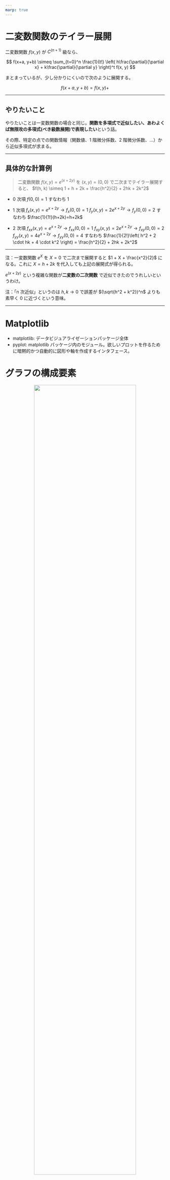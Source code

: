 ```yaml
---
marp: true
---
```


<!--
theme: default
size: 4:3
page_number: true
paginate: true
header: "2020年○月○日"
style: |

  section { font-size: 20px;}

  header {
    width: 100%;
    font-size: 20px;
    color: black;
    padding: 1px;
    top: 50px;
  }

  footer {
    width: 100%;
    font-size: 20px;
    color: black;
    text-align: right;
    padding: 15px;
  }

  h1 {
    font-size: 40;
    color: navy;
  }

  h2 {
    font-size: 35;
    color: navy;
  }

  h3 {
    font-size: 30;
    color: navy;
  }

  pre, code{
    font-size: 18px;
  }
-->

# 二変数関数のテイラー展開

二変数関数 $f(x, y)$ が $C^{(n+1)}$ 級なら、

$$
f(x+a, y+b) \simeq \sum_{t=0}^n \frac{1}{t!} \left( h\frac{\partial}{\partial x} + k\frac{\partial}{\partial y} \right)^t f(x, y)
$$

まとまっているが、少し分かりにくいので次のように展開する。

$$
f(x+a, y+b) = f(x, y) +
$$

---

## やりたいこと

やりたいことは一変数関数の場合と同じ。**関数を多項式で近似したい、あわよくば無限攻の多項式(べき級数展開)で表現したい**という話。

その際、特定の点での関数情報（関数値、1 階微分係数、2 階微分係数、...）から近似多項式が求まる。

---

## 具体的な計算例

> 二変数関数 $f(x, y) = e^{(x+2y)}$ を $(x, y) = (0, 0)$ で二次までテイラー展開すると、
> $f(h, k) \simeq 1 + h + 2k + \frac{h^2}{2} + 2hk + 2k^2$

- 0 次項
  $f(0, 0) = 1$ すなわち 1

- 1 次項
  $f_x(x, y) = e^{x+2y} \rightarrow f_x(0, 0) = 1$
  $f_y(x, y) = 2e^{x+2y} \rightarrow f_y(0, 0) = 2$
  すなわち $\frac{1}{1!}(h+2k)=h+2k$

- 2 次項
  $f_{xx}(x, y)=e^{x+2y} \rightarrow f_{xx}(0, 0) = 1$
  $f_{xy}(x, y)=2e^{x+2y} \rightarrow f_{xy}(0, 0)=2$
  $f_{yy}(x, y)=4e^{x+2y} \rightarrow f_{yy}(0, 0)=4$
  すなわち $\frac{1}{2!}\left( h^2 + 2 \cdot hk + 4 \cdot k^2 \right) = \frac{h^2}{2} + 2hk + 2k^2$

---

注：一変数関数 $e^X$ を $X = 0$ で二次まで展開すると $1 + X + \frac{x^2}{2}$ になる。これに $X = h+2k$ を代入しても上記の展開式が得られる。

$e^{(x+ 2y)}$ という複雑な関数が**二変数の二次関数** で近似できたのでうれしいというわけ。

注：「n 次近似」というのは $h, k \rightarrow 0$ で誤差が $(\sqrt{h^2 + k^2})^n$ よりも素早く 0 に近づくという意味。

---

# Matplotlib

- matplotlib: データビジュアライゼーションパッケージ全体
- pyplot: matplotlib パッケージ内のモジュール。欲しいプロットを作るために暗黙的かつ自動的に図形や軸を作成するインタフェース。

# グラフの構成要素

<div align='center'>
<img src='https://raw.githubusercontent.com/rurusasu/Diary/master/%E7%94%BB%E5%83%8F/1023/plt.png', width='80%'>
</div>

---

# クイックにデータをプロットしたい

```python
import matplotlib.pyplot as plt
import numpy as np

# データ生成
x = np.linespace(0, 10, 100)
y = x + np.random.randon(100)

# プロット
plt.plot(x, y, label='test')

# 凡例
plt.legend()

# プロット表示(設定の反映)
plt.show()
```

---

# インスタントを明言してプロット

1. figure インスタンスを生成
1. figure インスタンスの add_subplot() メソッドで axes を生成
   figure.add_subplot() は、描画するグラフの位置[左下の x 座標、y 座標、幅、高さ]を指定する。
1. Axes オブジェクトの plot() メソッドで指定データをプロットする。

インスタンスを明言するとき、figure() の figsize() 引数にサイズのタプル(インチ単位)を渡すことで、グラフの大きさを変えられる。

- figre.add_axes() によって返される Axes オブジェクトは絶対座標に配置される。
- figre.add_subplot() は Axes オブジェクトをサブプロットグリッドに従って配置する。

---

```python
import matplotlib.pyplot as plt
import numpy as np

# データ生成
fig = plt.figure(figsize=(12, 8))

# Figure内に Axes を追加()
ax = fig.add_subplot(111)
# ax = fig.add_axes([0,0,1,1])
ax.plot(x, y, label='test')

# 凡例
plt.legend()

# プロット表示(設定の反映)
plt.show()
```

---

# 複数のグラフ(Axes)を一つのページ(figure)にプロット

これには次のような方法がある。

1. figure オブジェクトないに add_subplot()メソッドで追加する。
1. figure オブジェクトではなく、subplots オブジェクトを生成する。
   plt.subplots() は、figure オブジェクトのインスタンスと、指定した個数の Axes オブジェクトのインスタンスを返す。
1.

---

方法 1 のコード

```python
import matplotlib.pyplot as plt
import numpy as np

# データ生成
x = np.linspace(0, 10, 100)
y1 = np.sin(x)
y2 = np.cos(x)

# プロット領域(Figure, Axes) の初期化
fig = plt.figure(figsize=(12, 8))
ax1 = fig.add_subplot(131)
ax2 = fig.add_subplot(132)
ax3 = fig.add_subplot(133)

# 棒グラフの作成
ax1.bar([1, 2, 3],[4, 5, 6])
ax2.barh([0.5, 1, 2.5], [0,1,2])
ax3.scatter(y1, y2)

# 水平線、垂直線を入れる
ax.axhline(0.45)
ax.axvline(0.65)

plt.show()
```

---

方法 2 のコード

```python
import matplotlib.pyplot as plt

# プロット領域の初期化（今回は1行2列）
fig, (ax1, ax2) = plt.subplots(1, 2, figsize=(12, 8))

# データのプロット
ax.bar([1,2,3],[3,4,5])
ax.barh([0.5,1,2.5],[0,1,2])

plt.show()
```

---

# Axes オブジェクトへのプロットメソッド

Axes の部分を plt に書き換えると、インスタンスを明言せずにプロットをクイックに描ける(plt.plot()など)。

| 記法              | 操作内容         |
| ----------------- | ---------------- |
| Axes.set_title()  | タイトルを設定   |
| Axes.set_xlabel() | x 軸の名前を設定 |
| Axes.set_ylabel() | y 軸の名前を設定 |
| Axes.set_xlim()   | x 軸の範囲を設定 |
| Axes.set_ylim()   | y 軸の範囲を設定 |
| Axes.legend()     | 凡例を表示       |
| Axes.grid()       | グリッド線を表示 |

---

| 記法              | グラフの種類                     |
| ----------------- | -------------------------------- |
| Axes.plot()       | 折れ線グラフ                     |
| Axes.scatter()    | 散布図                           |
| Axes.bar()        | 縦棒グラフ                       |
| Axes.barh()       | 横棒グラフ                       |
| Axes.hist()       | ヒストグラム                     |
| Axes.boxplot()    | ボックスプロット                 |
| Axes.violinplot() | バイオリンプロット               |
| Axes.contour()    | コンタ―プロット                  |
| Axes.pcolor()     | 疑似カラープロット(ヒートマップ) |
| Axes.imshow()     | 画像                             |
| Axes.axhline()    | 水平線                           |
| Axes.axvline()    | 垂直線                           |
